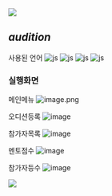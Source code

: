 <img src="https://capsule-render.vercel.app/api?type=waving&color=BDBDC8&height=120&width=100%&section=header" />

## *audition*


사용된 언어
![js](https://img.shields.io/badge/HTML-239120?style=for-the-badge&logo=html5&logoColor=white)
![js](https://img.shields.io/badge/CSS-239120?&style=for-the-badge&logo=css3&logoColor=white)
![js](https://img.shields.io/badge/JavaScript-F7DF1E?style=for-the-badge&logo=JavaScript&logoColor=white)
![js](https://img.shields.io/badge/Java-ED8B00?style=for-the-badge&logo=openjdk&logoColor=white)




### 실행화면


메인메뉴
![image.png](https://prod-files-secure.s3.us-west-2.amazonaws.com/5405c216-a913-4ab2-a53d-2b5ab80dec0f/2bddb761-2d49-41a1-8c54-901c9a63222a/image.png)



오디션등록
![image](https://github.com/user-attachments/assets/ae62b6ea-2ed2-4491-9c02-d73c64445e6b)



참가자목록
![image](https://github.com/user-attachments/assets/be33fedb-c753-4c92-8773-a1f1f5a9f5d9)



멘토점수
![image](https://github.com/user-attachments/assets/2a837c33-0858-45c0-8cee-a87549565dae)



참가자등수
![image](https://github.com/user-attachments/assets/c0ac5ceb-647e-4510-a957-295c6697c8a1)



<img src="https://capsule-render.vercel.app/api?type=waving&color=BDBDC8&height=120&width=100%&section=footer" />
